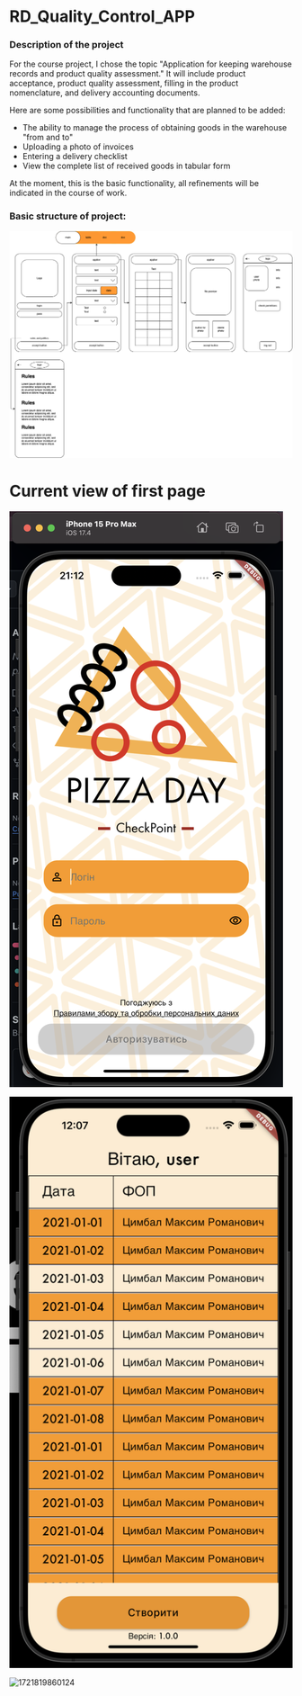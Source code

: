 # RD_Quality_Control_APP

### Description of the project

For the course project, I chose the topic "Application for keeping warehouse records and product quality assessment."
It will include product acceptance, product quality assessment, filling in the product nomenclature, and delivery accounting documents.

Here are some possibilities and functionality that are planned to be added:

* The ability to manage the process of obtaining goods in the warehouse "from and to"
* Uploading a photo of invoices
* Entering a delivery checklist
* View the complete list of received goods in tabular form

At the moment, this is the basic functionality, all refinements will be indicated in the course of work.

### Basic structure of project:

![1721819860124](image/README/1721819860124.png)

# Current view of first page

![1721819860124](image/README/123.png)

![1721819860124](image/README/main.png)

![1721819860124](https://file+.vscode-resource.vscode-cdn.net/Users/maksim/projects/CheckPoint/check_point/image/README/main.png)
